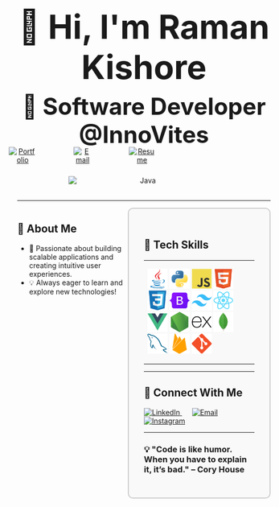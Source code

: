 <div style="display: flex; flex-direction: column; align-items: center; text-align: center;">
    <h1 style="font-size: 66px; margin: 0;">👋 Hi, I'm Raman Kishore</h1>
    <h3 style="font-size: 46px; margin: 10px 0;">🚀 Software Developer @InnoVites</h3>    
   <div style="display: flex; align-items: center; justify-content: flex-start; width: 50%; margin-top: -20px; position: relative; left: -150px; gap: 60px;">
    <a href="https://ramanportfolio-web.vercel.app/">
        <img src="https://img.shields.io/badge/🌐 Portfolio-000?style=for-the-badge&logo=vercel&logoColor=white&height=50" alt="Portfolio" style="height: 24px; padding: 7px;"/>
    </a>
    <a href="mailto:ramankishore08@gmail.com">
        <img src="https://img.shields.io/badge/📧 Email Me-0078D4?style=for-the-badge&logo=gmail&logoColor=white&height=50" alt="Email" style="height: 24px; padding: 7px;"/>
    </a>
    <a href="https://drive.google.com/file/d/10FzJA3sgHL1VFVLEw4j9a7jZjlN2YGjs/view">
        <img src="https://img.shields.io/badge/📄 Resume-0A66C2?style=for-the-badge&logo=google-drive&logoColor=white&height=50" alt="Resume" style="height: 24px; padding: 7px;"/>
    </a>
</div>

  <br>
    <img src="https://i.pinimg.com/originals/90/70/32/9070324cdfc07c68d60eed0c39e77573.gif" alt="Java" width="300" style="margin-left: -200;"/>
  </br>
</div>



---

<div style="display: flex; justify-content: space-between; align-items: flex-start;">
  <div style="width: 50%; align="center" style="font-size: 46px;">
    <h2>🌟 About Me</h2>
    <ul>
      <li>🎯 Passionate about building scalable applications and creating intuitive user experiences.</li>
      <li>💡 Always eager to learn and explore new technologies!</li>
    </ul>
  </div>
  <div style="width: 50%; padding: 30px; border: 2px solid #ccc; border-radius: 10px; background-color: #f9f9f9; ">
    <h2>🚀 Tech Skills</h2>
    <table>
      <td>
    <p>
      <img src="https://raw.githubusercontent.com/devicons/devicon/master/icons/java/java-original.svg" alt="Java" width="40"/>
      <img src="https://raw.githubusercontent.com/devicons/devicon/master/icons/python/python-original.svg" alt="Python" width="40"/>
      <img src="https://raw.githubusercontent.com/devicons/devicon/master/icons/javascript/javascript-original.svg" alt="JavaScript" width="40"/>
      <img src="https://raw.githubusercontent.com/devicons/devicon/master/icons/html5/html5-original.svg" alt="HTML" width="40"/>
      <img src="https://raw.githubusercontent.com/devicons/devicon/master/icons/css3/css3-original.svg" alt="CSS3" width="40"/>
      <img src="https://raw.githubusercontent.com/devicons/devicon/master/icons/bootstrap/bootstrap-original.svg" alt="Bootstrap" width="40"/>
      <img src="https://raw.githubusercontent.com/devicons/devicon/master/icons/tailwindcss/tailwindcss-original.svg" alt="Tailwind CSS" width="40"/>
      <img src="https://raw.githubusercontent.com/devicons/devicon/master/icons/react/react-original.svg" alt="React" width="40"/>
      <img src="https://raw.githubusercontent.com/devicons/devicon/master/icons/vuejs/vuejs-original.svg" alt="Vue.js" width="40"/>
      <img src="https://raw.githubusercontent.com/devicons/devicon/master/icons/nodejs/nodejs-original.svg" alt="Node.js" width="40"/>
      <img src="https://raw.githubusercontent.com/devicons/devicon/master/icons/express/express-original.svg" alt="Express.js" width="40"/>
      <img src="https://raw.githubusercontent.com/devicons/devicon/master/icons/mongodb/mongodb-original.svg" alt="MongoDB" width="40"/>
      <img src="https://raw.githubusercontent.com/devicons/devicon/master/icons/mysql/mysql-original.svg" alt="MySQL" width="40"/>
      <img src="https://raw.githubusercontent.com/devicons/devicon/master/icons/firebase/firebase-plain.svg" alt="Firebase" width="40"/>
      <img src="https://raw.githubusercontent.com/devicons/devicon/master/icons/git/git-original.svg" alt="Git" width="40"/>
    </p>
  </div>
</div>
      </td>
    </table>

---

## 🔗 Connect With Me  
<p>  
  <a href="https://linkedin.com/in/raman-kishore08" target="blank" style="margin-right: 20px;">  
    <img src="https://cdn.jsdelivr.net/gh/devicons/devicon/icons/linkedin/linkedin-original.svg" alt="LinkedIn" width="40"/>  
  </a>  
  <a href="mailto:ramankishore08@example.com" target="blank" style="margin-right: 20px;">  
    <img src="https://ssl.gstatic.com/ui/v1/icons/mail/rfr/gmail.ico" alt="Email" width="40"/>  
  </a>  
  <a href="https://www.instagram.com/raman_kishore_/" target="blank">  
    <img src="https://static.cdninstagram.com/rsrc.php/v4/yI/r/VsNE-OHk_8a.png" alt="Instagram" width="40"/>  
  </a>  
</p>



---

### 💡 "Code is like humor. When you have to explain it, it’s bad." – Cory House
